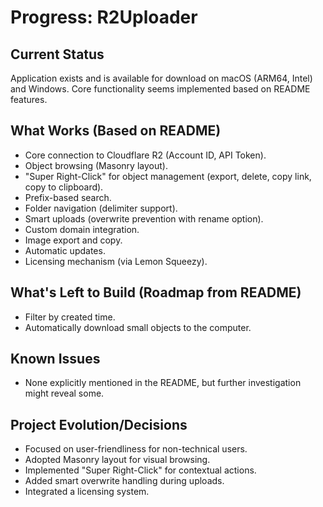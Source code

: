 # Progress: R2Uploader

## Current Status
Application exists and is available for download on macOS (ARM64, Intel) and Windows. Core functionality seems implemented based on README features.

## What Works (Based on README)
- Core connection to Cloudflare R2 (Account ID, API Token).
- Object browsing (Masonry layout).
- "Super Right-Click" for object management (export, delete, copy link, copy to clipboard).
- Prefix-based search.
- Folder navigation (delimiter support).
- Smart uploads (overwrite prevention with rename option).
- Custom domain integration.
- Image export and copy.
- Automatic updates.
- Licensing mechanism (via Lemon Squeezy).

## What's Left to Build (Roadmap from README)
- Filter by created time.
- Automatically download small objects to the computer.

## Known Issues
- None explicitly mentioned in the README, but further investigation might reveal some.

## Project Evolution/Decisions
- Focused on user-friendliness for non-technical users.
- Adopted Masonry layout for visual browsing.
- Implemented "Super Right-Click" for contextual actions.
- Added smart overwrite handling during uploads.
- Integrated a licensing system.
